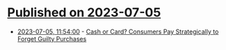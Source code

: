 # [Published on 2023-07-05](index.md)

* [2023-07-05, 11:54:00](https://soylentnews.org/article.pl?sid=23/07/04/1524215&from=rss) - [Cash or Card? Consumers Pay Strategically to Forget Guilty Purchases](https://soylentnews.org/article.pl?sid=23/07/04/1524215&from=rss)
